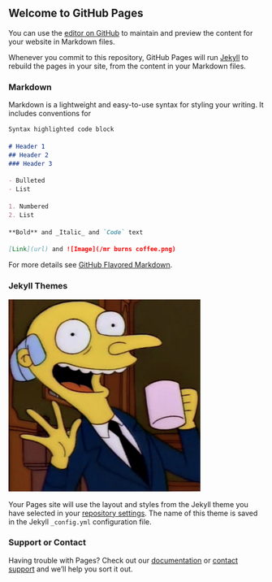 ## Welcome to GitHub Pages

You can use the [editor on GitHub](https://github.com/andrewe123/blog/edit/gh-pages/index.md) to maintain and preview the content for your website in Markdown files.

Whenever you commit to this repository, GitHub Pages will run [Jekyll](https://jekyllrb.com/) to rebuild the pages in your site, from the content in your Markdown files.

### Markdown

Markdown is a lightweight and easy-to-use syntax for styling your writing. It includes conventions for

```markdown
Syntax highlighted code block

# Header 1
## Header 2
### Header 3

- Bulleted
- List

1. Numbered
2. List

**Bold** and _Italic_ and `Code` text

[Link](url) and ![Image](/mr burns coffee.png)
```

For more details see [GitHub Flavored Markdown](https://guides.github.com/features/mastering-markdown/).

### Jekyll Themes

![Image](mr%20burns%20coffee.png)


Your Pages site will use the layout and styles from the Jekyll theme you have selected in your [repository settings](https://github.com/andrewe123/blog/settings). The name of this theme is saved in the Jekyll `_config.yml` configuration file.

### Support or Contact

Having trouble with Pages? Check out our [documentation](https://docs.github.com/categories/github-pages-basics/) or [contact support](https://github.com/contact) and we’ll help you sort it out.
